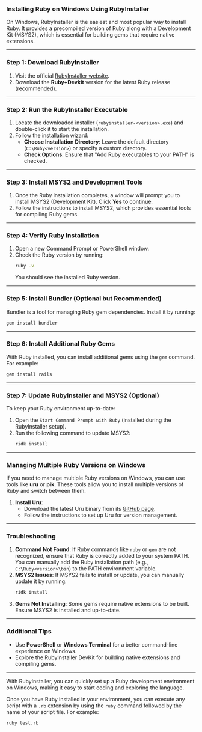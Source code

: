 ### Installing Ruby on Windows Using RubyInstaller

On Windows, RubyInstaller is the easiest and most popular way to install Ruby. It provides a precompiled version of Ruby along with a Development Kit (MSYS2), which is essential for building gems that require native extensions.

---

### Step 1: Download RubyInstaller

1. Visit the official [RubyInstaller website](https://rubyinstaller.org/).
2. Download the **Ruby+Devkit** version for the latest Ruby release (recommended).

---

### Step 2: Run the RubyInstaller Executable

1. Locate the downloaded installer (`rubyinstaller-<version>.exe`) and double-click it to start the installation.
2. Follow the installation wizard:
   - **Choose Installation Directory**: Leave the default directory (`C:\Ruby<version>`) or specify a custom directory.
   - **Check Options**: Ensure that "Add Ruby executables to your PATH" is checked.

---

### Step 3: Install MSYS2 and Development Tools

1. Once the Ruby installation completes, a window will prompt you to install MSYS2 (Development Kit). Click **Yes** to continue.
2. Follow the instructions to install MSYS2, which provides essential tools for compiling Ruby gems.

---

### Step 4: Verify Ruby Installation

1. Open a new Command Prompt or PowerShell window.
2. Check the Ruby version by running:
   ```bash
   ruby -v
   ```
   You should see the installed Ruby version.

---

### Step 5: Install Bundler (Optional but Recommended)

Bundler is a tool for managing Ruby gem dependencies. Install it by running:

```bash
gem install bundler
```

---

### Step 6: Install Additional Ruby Gems

With Ruby installed, you can install additional gems using the `gem` command. For example:

```bash
gem install rails
```

---

### Step 7: Update RubyInstaller and MSYS2 (Optional)

To keep your Ruby environment up-to-date:
1. Open the `Start Command Prompt with Ruby` (installed during the RubyInstaller setup).
2. Run the following command to update MSYS2:
   ```bash
   ridk install
   ```

---

### Managing Multiple Ruby Versions on Windows

If you need to manage multiple Ruby versions on Windows, you can use tools like **uru** or **pik**. These tools allow you to install multiple versions of Ruby and switch between them.

1. **Install Uru**:
   - Download the latest Uru binary from its [GitHub page](https://bitbucket.org/jonforums/uru/wiki/Home).
   - Follow the instructions to set up Uru for version management.

---

### Troubleshooting

1. **Command Not Found**: If Ruby commands like `ruby` or `gem` are not recognized, ensure that Ruby is correctly added to your system PATH. You can manually add the Ruby installation path (e.g., `C:\Ruby<version>\bin`) to the PATH environment variable.
2. **MSYS2 Issues**: If MSYS2 fails to install or update, you can manually update it by running:
   ```bash
   ridk install
   ```
3. **Gems Not Installing**: Some gems require native extensions to be built. Ensure MSYS2 is installed and up-to-date.

---

### Additional Tips

- Use **PowerShell** or **Windows Terminal** for a better command-line experience on Windows.
- Explore the RubyInstaller DevKit for building native extensions and compiling gems.

---

With RubyInstaller, you can quickly set up a Ruby development environment on Windows, making it easy to start coding and exploring the language.


Once you have Ruby installed in your environment, you can execute any script with a `.rb` extension by using the `ruby` command followed by the name of your script file. For example:

```bash
ruby test.rb
```